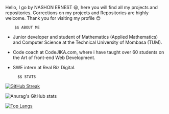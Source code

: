 Hello,
I go by NASHON ERNEST 😃, 
here you will find all my projects and repositories.
Corrections on my projects and Repositories are highly welcome.
Thank you for visiting my profile 😊


		$$ ABOUT ME

- Junior developer and student of Mathematics (Applied Mathematics) and Computer Science at the Technical University of Mombasa (TUM).
- Code coach at CodeJIKA.com, where i have taught over 60 students on the Art of front-end Web Development.
- SWE intern at Real Biz Digital.




		$$ STATS

[![GitHub Streak](https://streak-stats.demolab.com?user=ernestnash&theme=blueberry_duo&hide_border=true&date_format=j%20M%5B%20Y%5D)](https://git.io/streak-stats)

![Anurag's GitHub stats](https://github-readme-stats.vercel.app/api?username=ernestnash&show_icons=true&theme=radical)

[![Top Langs](https://github-readme-stats.vercel.app/api/top-langs/?username=ernestnash&layout=compact)](https://github.com/anuraghazra/github-readme-stats)